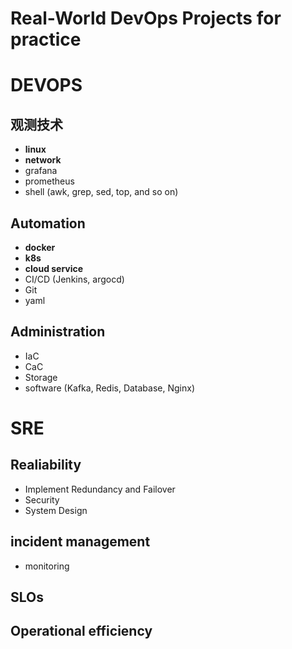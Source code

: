 # Real-World DevOps Projects for practice

# DEVOPS
## 观测技术
- **linux**
- **network**
- grafana
- prometheus
- shell (awk, grep, sed, top, and so on)

## Automation
- **docker**
- **k8s**
- **cloud service**
- CI/CD (Jenkins, argocd)
- Git
- yaml


## Administration
- IaC
- CaC
- Storage
- software (Kafka, Redis, Database, Nginx)


# SRE
## Realiability
- Implement Redundancy and Failover
- Security
- System Design

## incident management
- monitoring

## SLOs

## Operational efficiency

